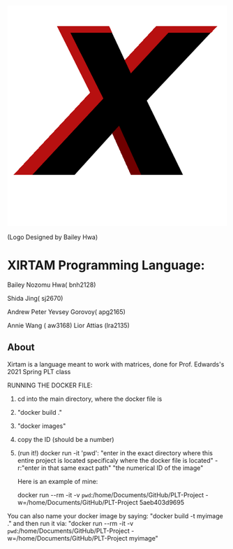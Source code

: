 ![alt text](bin/xirtamLogo.png)

(Logo Designed by Bailey Hwa)

# XIRTAM Programming Language:



Bailey Nozomu Hwa( bnh2128)

Shida Jing( sj2670) 

Andrew Peter Yevsey Gorovoy( apg2165) 

Annie Wang ( aw3168) 
Lior Attias (lra2135) 

## About

Xirtam is a language meant to work with matrices, done for Prof. Edwards's 2021 Spring PLT class

RUNNING THE DOCKER FILE:
1. cd into the main directory, where the docker file is
2. "docker build ."
3. "docker images"
4. copy the ID (should be a number)
5. (run it!) docker run -it 'pwd':
	"enter in the exact directory where this entire project is located specificaly where the docker file is located" -r:"enter in that same exact path" "the numerical ID of the image"

	Here is an example of mine:

	docker run --rm -it -v `pwd`:/home/Documents/GitHub/PLT-Project -w=/home/Documents/GitHub/PLT-Project 5aeb403d9695 

You can also name your docker image by saying:
	"docker build -t myimage ."
and then run it via:
	"docker run --rm -it -v `pwd`:/home/Documents/GitHub/PLT-Project -w=/home/Documents/GitHub/PLT-Project myimage" 
